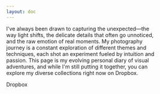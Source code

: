 ```yaml
---
layout: doc
---
```


<v-container>

<p>
I've always been drawn to capturing the unexpected—the way light shifts, the delicate details that often go unnoticed, and the raw emotion of real moments. My photography journey is a constant exploration of different themes and techniques, each shot an experiment fueled by intuition and passion. This page is my evolving personal diary of visual adventures, and while I'm still putting it together, you can explore my diverse collections right now on Dropbox.
</p>
<v-row justify="center">
<v-col cols="auto">
 <v-btn elevation="16" size="x-large"  color="#535bf2" href="https://www.dropbox.com/scl/fo/5fycgvw9bb0yhg6fw22m2/AB6ycuXrNZArsjiNevWjGMQ?rlkey=28y2dkc4f8swv5ddj994xg3ty&st=8zweyzgv&dl=0" target="_blank">Dropbox</v-btn>
 </v-col>
</v-row>
</v-container>

<style>

   .aside{
    order:0 !important;
    display:none !important;
  }
    .v-container{
        display:flex;
        flex-direction:column;
        gap:2em;
        align-items:center;
    }
  .v-btn:hover{
    color:black!important;
    background-color:#bcc0ff !important;
  }

  a {
  text-decoration: none;
}

p{
    width:80%;
}


</style>
